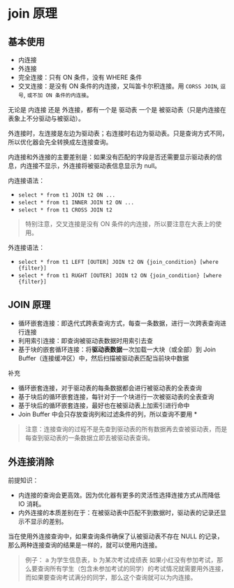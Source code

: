 # join 原理

## 基本使用

- 内连接
- 外连接
- 完全连接：只有 ON 条件，没有 WHERE 条件
- 交叉连接：是没有 ON 条件的内连接，又叫笛卡尔积连接。用 `CORSS JOIN`, `逗号`, `或不加 ON 条件的内连接`。

无论是 内连接 还是 外连接，都有一个是 驱动表 一个是 被驱动表（只是内连接在表象上不分驱动与被驱动）。

外连接时，左连接是左边为驱动表；右连接时右边为驱动表。只是查询方式不同，所以优化器会先全转换成左连接查询。

内连接和外连接的主要差别是：如果没有匹配的字段是否还需要显示驱动表的信息，内连接不显示，外连接将被驱动表信息显示为 null。

内连接语法：
- `select * from t1 JOIN t2 ON ...`
- `select * from t1 INNER JOIN t2 ON ...`
- `select * from t1 CROSS JOIN t2`

> 特别注意，交叉连接是没有 ON 条件的内连接，所以要注意在大表上的使用。

外连接语法：
- `select * from t1 LEFT [OUTER] JOIN t2 ON {join_condition} [where {filter}]`
- `select * from t1 RUGHT [OUTER] JOIN t2 ON {join_condition} [where {filter}]`

## JOIN 原理

- 循环嵌套连接：即迭代式跨表查询方式，每查一条数据，进行一次跨表查询进行连接
- 利用索引连接：即查询被驱动表数据时用索引去查
- 基于块的嵌套循环连接：将**驱动表数据**一次加载一大块（或全部）到 Join Buffer（连接缓冲区）中，然后扫描被驱动表匹配当前块中数据

补充
- 循环嵌套连接，对于驱动表的每条数据都会进行被驱动表的全表查询
- 基于块后的循环嵌套连接，每针对于一个块进行一次被驱动表的全表查询
- 基于块后的循环嵌套连接，最好也在被驱动表上加索引进行命中
- Join Buffer 中会只存放查询列和过滤条件的列，所以查询不要用 *

> 注意：连接查询的过程不是先查到驱动表的所有数据再去查被驱动表，而是每查到驱动表的一条数据立即去被驱动表查询。

## 外连接消除

前提知识：
- 内连接的查询会更高效。因为优化器有更多的灵活性选择连接方式从而降低 IO 消耗。
- 内外连接的本质差别在于：在被驱动表中匹配不到数据时，驱动表的记录还显示不显示的差别。

当在使用外连接查询中，如果查询条件确保了认被驱动表不存在 NULL 的记录，那么两种连接查询的结果是一样的，就可以使用内连接。

> 例子：
> a 为学生信息表，b 为某次考试成绩表
> 如果小红没有参加考试，那么要查询所有学生（包含未参加考试的同学）的考试情况就需要用外连接，
> 而如果要查询考试满分的同学，那么这个查询就可以为内连接。
